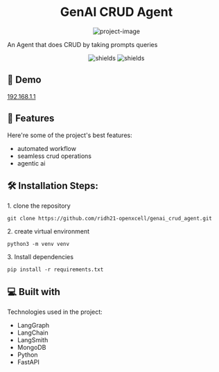<h1 align="center" id="title">GenAI CRUD Agent</h1>

<p align="center"><img src="https://socialify.git.ci/ridh21-openxcell/genai_crud_agent/image?language=1&amp;owner=1&amp;name=1&amp;stargazers=1&amp;theme=Light" alt="project-image"></p>

<p id="description">An Agent that does CRUD by taking prompts queries</p>

<p align="center"><img src="https://img.shields.io/badge/genai-agent" alt="shields">        <img src="https://img.shields.io/badge/gemini--2.5--flash" alt="shields"></p>

<h2>🚀 Demo</h2>

[192.168.1.1](192.168.1.1)

  
  
<h2>🧐 Features</h2>

Here're some of the project's best features:

*   automated workflow
*   seamless crud operations
*   agentic ai

<h2>🛠️ Installation Steps:</h2>

<p>1. clone the repository</p>

```
git clone https://github.com/ridh21-openxcell/genai_crud_agent.git
```

<p>2. create virtual environment</p>

```
python3 -m venv venv
```

<p>3. Install dependencies</p>

```
pip install -r requirements.txt
```

  
  
<h2>💻 Built with</h2>

Technologies used in the project:

*   LangGraph
*   LangChain
*   LangSmith
*   MongoDB
*   Python
*   FastAPI
